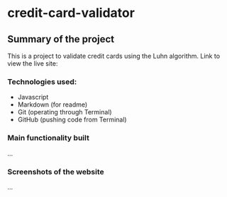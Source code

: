 # credit-card-validator

## Summary of the project

This is a project to validate credit cards using the Luhn algorithm. Link to view the live site: 

### Technologies used:
- Javascript  
- Markdown (for readme)
- Git (operating through Terminal)
- GitHub (pushing code from Terminal)

### Main functionality built
...

### Screenshots of the website

...